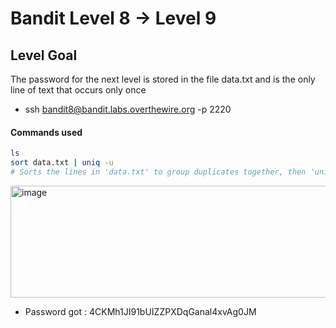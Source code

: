 # Bandit Level 8 → Level 9

## Level Goal
The password for the next level is stored in the file data.txt and is the only line of text that occurs only once

- ssh bandit8@bandit.labs.overthewire.org -p 2220

#### Commands used
```bash
ls
sort data.txt | uniq -u
# Sorts the lines in 'data.txt' to group duplicates together, then 'uniq -u' filters out only the lines that appear exactly once.
```

<img width="675" height="179" alt="image" src="https://github.com/user-attachments/assets/9637ee60-1275-4a9f-b035-e663c370b6a0" />

- Password got : 4CKMh1JI91bUIZZPXDqGanal4xvAg0JM
